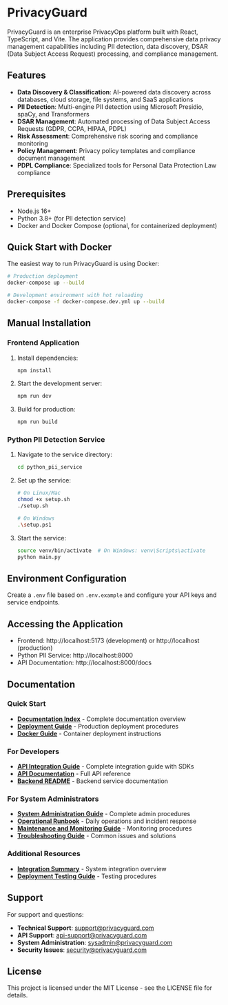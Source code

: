 # PrivacyGuard

PrivacyGuard is an enterprise PrivacyOps platform built with React, TypeScript, and Vite. The application provides comprehensive data privacy management capabilities including PII detection, data discovery, DSAR (Data Subject Access Request) processing, and compliance management.

## Features

- **Data Discovery & Classification**: AI-powered data discovery across databases, cloud storage, file systems, and SaaS applications
- **PII Detection**: Multi-engine PII detection using Microsoft Presidio, spaCy, and Transformers
- **DSAR Management**: Automated processing of Data Subject Access Requests (GDPR, CCPA, HIPAA, PDPL)
- **Risk Assessment**: Comprehensive risk scoring and compliance monitoring
- **Policy Management**: Privacy policy templates and compliance document management
- **PDPL Compliance**: Specialized tools for Personal Data Protection Law compliance

## Prerequisites

- Node.js 16+
- Python 3.8+ (for PII detection service)
- Docker and Docker Compose (optional, for containerized deployment)

## Quick Start with Docker

The easiest way to run PrivacyGuard is using Docker:

```bash
# Production deployment
docker-compose up --build

# Development environment with hot reloading
docker-compose -f docker-compose.dev.yml up --build
```

## Manual Installation

### Frontend Application

1. Install dependencies:
   ```bash
   npm install
   ```

2. Start the development server:
   ```bash
   npm run dev
   ```

3. Build for production:
   ```bash
   npm run build
   ```

### Python PII Detection Service

1. Navigate to the service directory:
   ```bash
   cd python_pii_service
   ```

2. Set up the service:
   ```bash
   # On Linux/Mac
   chmod +x setup.sh
   ./setup.sh
   
   # On Windows
   .\setup.ps1
   ```

3. Start the service:
   ```bash
   source venv/bin/activate  # On Windows: venv\Scripts\activate
   python main.py
   ```

## Environment Configuration

Create a `.env` file based on `.env.example` and configure your API keys and service endpoints.

## Accessing the Application

- Frontend: http://localhost:5173 (development) or http://localhost (production)
- Python PII Service: http://localhost:8000
- API Documentation: http://localhost:8000/docs

## Documentation

### Quick Start
- **[Documentation Index](./DOCUMENTATION_INDEX.md)** - Complete documentation overview
- **[Deployment Guide](./DEPLOYMENT_GUIDE.md)** - Production deployment procedures
- **[Docker Guide](./DOCKER.md)** - Container deployment instructions

### For Developers
- **[API Integration Guide](./API_INTEGRATION_GUIDE.md)** - Complete integration guide with SDKs
- **[API Documentation](./API_DOCUMENTATION.md)** - Full API reference
- **[Backend README](./backend/README.md)** - Backend service documentation

### For System Administrators
- **[System Administration Guide](./SYSTEM_ADMINISTRATION_GUIDE.md)** - Complete admin procedures
- **[Operational Runbook](./OPERATIONAL_RUNBOOK.md)** - Daily operations and incident response
- **[Maintenance and Monitoring Guide](./MAINTENANCE_MONITORING_GUIDE.md)** - Monitoring procedures
- **[Troubleshooting Guide](./TROUBLESHOOTING_GUIDE.md)** - Common issues and solutions

### Additional Resources
- **[Integration Summary](./INTEGRATION_SUMMARY.md)** - System integration overview
- **[Deployment Testing Guide](./DEPLOYMENT_TESTING_GUIDE.md)** - Testing procedures

## Support

For support and questions:
- **Technical Support**: support@privacyguard.com
- **API Support**: api-support@privacyguard.com
- **System Administration**: sysadmin@privacyguard.com
- **Security Issues**: security@privacyguard.com

## License

This project is licensed under the MIT License - see the LICENSE file for details.